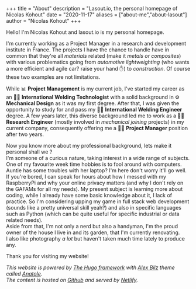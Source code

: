 +++
title = "About"
description = "Lasout.io, the personal homepage of Nicolas Kohout"
date = "2020-11-17"
aliases = ["about-me","about-lasout"]
author = "Nicolas Kohout"
+++

Hello! I'm Nicolas Kohout and lasout.io is my personal homepage.

I'm currently working as a Project Manager in a research and development institute in France. The projects I have the chance to handle have in common that they're all _materials_ related (make it _metals or composites_) with various problematics going from _automotive lightweighting_ (who wants a more efficient and agile car? raise your hand ✋) to _construction_. Of course these two examples are not limitations.

While 📊 **Project Management** is my current job, I've started my career as an 👨‍🏭 **International Welding Technologist** with a solid background in ⚙ **Mechanical Design** as it was my first degree. After that, I was given the opportunity to study for and pass my 👨‍🎓 **International Welding Engineer** degree. A few years later, this diverse background led me to work as a 👨‍🔬 **Research Engineer** (mostly involved in _mechanical joining_ projects) in my current company, consequently offering me a 👨‍💼 **Project Manager** position after two years.

Now you know more about my professional background, lets make it personal shall we ?  
I'm someone of a curious nature, taking interest in a wide range of subjects. One of my favourite week time hobbies is to fool around with computers. Auntie has some troubles with her laptop? I'm here don't worry it'll go well. If you're bored, I can speak for hours about how I messed with my RaspberryPi and why your online privacy matters (and why I don't rely on the GAFAMs for all my needs). My present subject is learning more about coding, while I already have some basic knowledge about it, I lack of practice. So I'm considering upping my game in full stack web development (sounds like a pretty universal skill yeah?) and also in specific languages such as Python (which can be quite useful for specific industrial or data related needs).  
Aside from that, I'm not only a nerd but also a handyman, I'm the proud owner of the house I live in and its garden, that I'm currently renovating.  
I also like photography _a lot_ but haven't taken much time lately to produce any.

Thank you for visiting my website!

_This website is powered by [The Hugo framework](https://gohugo.io/) with [Alex Bilz](https://www.alexbilz.com/about/) theme called [Anatole](https://github.com/lxndrblz/anatole)._  
_The content is hosted on [Github](https://github.com/) and served by [Netlify](https://www.netlify.com/)._
